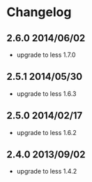 # Changelog

## 2.6.0 2014/06/02

* upgrade to less 1.7.0

## 2.5.1 2014/05/30

* upgrade to less 1.6.3

## 2.5.0 2014/02/17

* upgrade to less 1.6.2

## 2.4.0 2013/09/02

* upgrade to less 1.4.2
